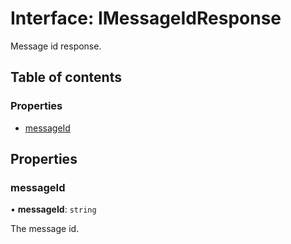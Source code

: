 # Interface: IMessageIdResponse

Message id response.

## Table of contents

### Properties

- [messageId](IMessageIdResponse.md#messageid)

## Properties

### messageId

• **messageId**: `string`

The message id.
